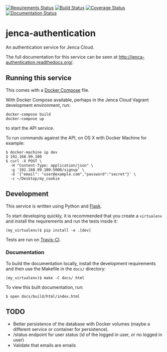 [![Requirements Status](https://requires.io/github/jenca-cloud/jenca-authentication/requirements.svg?branch=master)](https://requires.io/github/jenca-cloud/jenca-authentication/requirements/?branch=master) [![Build Status](https://travis-ci.org/jenca-cloud/jenca-authentication.svg?branch=master)](https://travis-ci.org/jenca-cloud/jenca-authentication) [![Coverage Status](https://coveralls.io/repos/jenca-cloud/jenca-authentication/badge.svg?branch=master&service=github)](https://coveralls.io/github/jenca-cloud/jenca-authentication?branch=master) [![Documentation Status](https://readthedocs.org/projects/jenca-authentication/badge/?version=latest)](http://jenca-authentication.readthedocs.org/en/latest/?badge=latest)

# jenca-authentication

An authentication service for Jenca Cloud.

The full documentation for this service can be seen at http://jenca-authentication.readthedocs.org/.


## Running this service

This comes with a [Docker Compose](https://docs.docker.com/compose/) file. 

With Docker Compose available, perhaps in the Jenca Cloud Vagrant development environment, run:

```
docker-compose build
docker-compose up
```

to start the API service.

To run commands against the API, on OS X with Docker Machine for example:

```
$ docker-machine ip dev
$ 192.168.99.100
$ curl -X POST \
  -H "Content-Type: application/json" \
  -g '192.168.99.100:5000/signup' \
  -d '{"email": "user@example.com","password":"secret"}' \
  -c ~/Desktop/my_cookie
```

## Development

This service is written using Python and [Flask](http://flask.pocoo.org).

To start developing quickly, it is recommended that you create a `virtualenv` and install the requirements and run the tests inside it:

```
(my_virtualenv)$ pip install -e .[dev]
```

Tests are run on [Travis-CI](https://travis-ci.org/jenca-cloud/jenca-authentication).


### Documentation

To build the documentation locally, install the development requirements and then use the Makefile in the `docs/` directory:

```
(my_virtualenv)$ make -C docs/ html
```

To view this built documentation, run:

```
$ open docs/build/html/index.html
```

## TODO

* Better persistence of the database with Docker volumes (maybe a different service or container for persistence).
* /status endpoint for user status (id of the logged in user, or no logged in user)
* Validate that emails are emails
```
